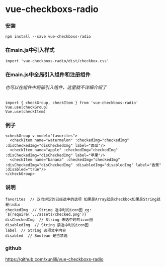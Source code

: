 # vue-checkboxs-radio

### 安装
```
npm install --save vue-checkboxs-radio
```

### 在main.js中引入样式
```
import 'vue-checkboxs-radio/dist/checkbox.css'
```

### 在main.js中全局引入组件和注册组件
###### 也可以在组件中局部引入组件，这里就不详细介绍了
```
import { checkGroup, checkItem } from 'vue-checkboxs-radio'
Vue.use(checkGroup)
Vue.use(checkItem)
```

### 例子
```
<checkGroup v-model="favorites">
  <checkItem name="watermelon" :checkedImg="checkedImg" :disCheckedImg="disCheckedImg" label="西瓜"/>
  <checkItem name="apple" :checkedImg="checkedImg" :disCheckedImg="disCheckedImg" label="苹果"/>
  <checkItem name="banana" :checkedImg="checkedImg" :disCheckedImg="disCheckedImg" :disabledImg="disabledImg" label="香蕉" :disabled="true"/>
</checkGroup>
```

### 说明
```
favorites  // 双向绑定的已经选中的选项 如果是Array就是checkbox如果是String就是radio
checkedImg  // String 选中时的icon图 eg: `${require('../assets/checked.png')}`
disCheckedImg  // String 未选中时的icon图
disabledImg  // String 禁选中时的icon图
label  // String 选项文字内容
disabled  // Boolean 是否禁选
```
### github
https://github.com/xunlili/vue-checkboxs-radio
